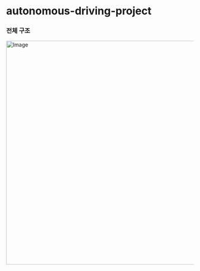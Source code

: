 # autonomous-driving-project

### 전체 구조 
<img width="800" height="600" alt="Image" src="https://github.com/user-attachments/assets/280e9556-9234-4c6a-b222-1b20b630afc2" />
